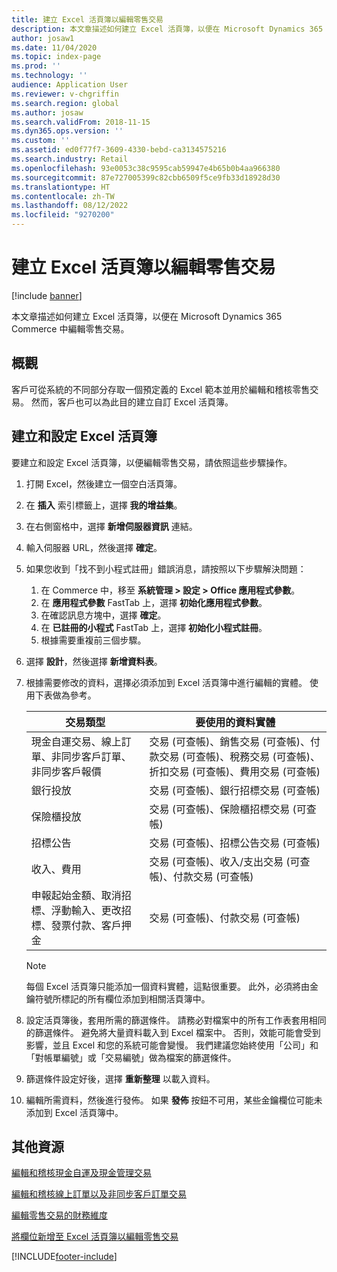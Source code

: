 ```yaml
---
title: 建立 Excel 活頁簿以編輯零售交易
description: 本文章描述如何建立 Excel 活頁簿，以便在 Microsoft Dynamics 365 Commerce 中編輯零售交易。
author: josaw1
ms.date: 11/04/2020
ms.topic: index-page
ms.prod: ''
ms.technology: ''
audience: Application User
ms.reviewer: v-chgriffin
ms.search.region: global
ms.author: josaw
ms.search.validFrom: 2018-11-15
ms.dyn365.ops.version: ''
ms.custom: ''
ms.assetid: ed0f77f7-3609-4330-bebd-ca3134575216
ms.search.industry: Retail
ms.openlocfilehash: 93e0053c38c9595cab59947e4b65b0b4aa966380
ms.sourcegitcommit: 87e727005399c82cbb6509f5ce9fb33d18928d30
ms.translationtype: HT
ms.contentlocale: zh-TW
ms.lasthandoff: 08/12/2022
ms.locfileid: "9270200"
---
```

# <a name="create-an-excel-workbook-to-edit-retail-transactions"></a>建立 Excel 活頁簿以編輯零售交易

[!include [banner](../includes/banner.md)]

本文章描述如何建立 Excel 活頁簿，以便在 Microsoft Dynamics 365 Commerce 中編輯零售交易。

## <a name="overview"></a>概觀

客戶可從系統的不同部分存取一個預定義的 Excel 範本並用於編輯和稽核零售交易。 然而，客戶也可以為此目的建立自訂 Excel 活頁簿。

## <a name="create-and-configure-an-excel-workbook"></a>建立和設定 Excel 活頁簿

要建立和設定 Excel 活頁簿，以便編輯零售交易，請依照這些步驟操作。

1. 打開 Excel，然後建立一個空白活頁簿。
1. 在 **插入** 索引標籤上，選擇 **我的增益集**。
1. 在右側窗格中，選擇 **新增伺服器資訊** 連結。
1. 輸入伺服器 URL，然後選擇 **確定**。
1. 如果您收到「找不到小程式註冊」錯誤消息，請按照以下步驟解決問題：

    1. 在 Commerce 中，移至 **系統管理 \> 設定 \> Office 應用程式參數**。
    1. 在 **應用程式參數** FastTab 上，選擇 **初始化應用程式參數**。
    1. 在確認訊息方塊中，選擇 **確定**。
    1. 在 **已註冊的小程式** FastTab 上，選擇 **初始化小程式註冊**。
    1. 根據需要重複前三個步驟。

1. 選擇 **設計**，然後選擇 **新增資料表**。
1. 根據需要修改的資料，選擇必須添加到 Excel 活頁簿中進行編輯的實體。 使用下表做為參考。

    | 交易類型 | 要使用的資料實體 |
    |------------------|----------------------|
    | 現金自運交易、線上訂單、非同步客戶訂單、非同步客戶報價 | 交易 (可查帳)、銷售交易 (可查帳)、付款交易 (可查帳)、稅務交易 (可查帳)、折扣交易 (可查帳)、費用交易 (可查帳) |
    | 銀行投放 | 交易 (可查帳)、銀行招標交易 (可查帳) |
    | 保險櫃投放 | 交易 (可查帳)、保險櫃招標交易 (可查帳) |
    | 招標公告 | 交易 (可查帳)、招標公告交易 (可查帳) |
    | 收入、費用 | 交易 (可查帳)、收入/支出交易 (可查帳)、付款交易 (可查帳) |
    | 申報起始金額、取消招標、浮動輸入、更改招標、發票付款、客戶押金 | 交易 (可查帳)、付款交易 (可查帳) |

    > [!NOTE]
    > 每個 Excel 活頁簿只能添加一個資料實體，這點很重要。 此外，必須將由金鑰符號所標記的所有欄位添加到相關活頁簿中。

1. 設定活頁簿後，套用所需的篩選條件。 請務必對檔案中的所有工作表套用相同的篩選條件。 避免將大量資料載入到 Excel 檔案中。 否則，效能可能會受到影響，並且 Excel 和您的系統可能會變慢。 我們建議您始終使用「公司」和「對帳單編號」或「交易編號」做為檔案的篩選條件。
1. 篩選條件設定好後，選擇 **重新整理** 以載入資料。
1. 編輯所需資料，然後進行發佈。 如果 **發佈** 按鈕不可用，某些金鑰欄位可能未添加到 Excel 活頁簿中。

## <a name="additional-resources"></a>其他資源

[編輯和稽核現金自運及現金管理交易](edit-cash-trans.md)

[編輯和稽核線上訂單以及非同步客戶訂單交易](edit-order-trans.md)

[編輯零售交易的財務維度](edit-financial-dim.md)

[將欄位新增至 Excel 活頁簿以編輯零售交易](add-fields-excel.md)


[!INCLUDE[footer-include](../includes/footer-banner.md)]
